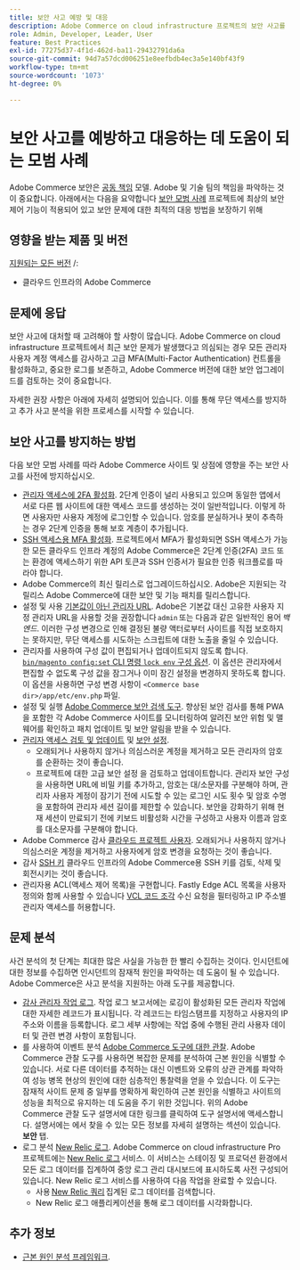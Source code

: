 ```yaml
---
title: 보안 사고 예방 및 대응
description: Adobe Commerce on cloud infrastructure 프로젝트의 보안 사고를 방지하고 대응하기 위한 모범 사례에 대해 알아봅니다.
role: Admin, Developer, Leader, User
feature: Best Practices
exl-id: 77275d37-4f1d-462d-ba11-29432791da6a
source-git-commit: 94d7a57dcd006251e8eefbdb4ec3a5e140bf43f9
workflow-type: tm+mt
source-wordcount: '1073'
ht-degree: 0%

---
```


# 보안 사고를 예방하고 대응하는 데 도움이 되는 모범 사례

Adobe Commerce 보안은 [공동 책임](https://www.adobe.com/content/dam/cc/en/trust-center/ungated/whitepapers/experience-cloud/adobe-commerce-shared-responsibility-guide.pdf) 모델. Adobe 및 기술 팀의 책임을 파악하는 것이 중요합니다. 아래에서는 다음을 요약합니다 [보안 모범 사례](https://www.adobe.com/content/dam/cc/en/security/pdfs/Adobe-Magento-Commerce-Best-Practices-Guide.pdf) 프로젝트에 최상의 보안 제어 기능이 적용되어 있고 보안 문제에 대한 최적의 대응 방법을 보장하기 위해

## 영향을 받는 제품 및 버전

[지원되는 모든 버전](../../../release/versions.md) /:

- 클라우드 인프라의 Adobe Commerce

## 문제에 응답

보안 사고에 대처할 때 고려해야 할 사항이 많습니다. Adobe Commerce on cloud infrastructure 프로젝트에서 최근 보안 문제가 발생했다고 의심되는 경우 모든 관리자 사용자 계정 액세스를 감사하고 고급 MFA(Multi-Factor Authentication) 컨트롤을 활성화하고, 중요한 로그를 보존하고, Adobe Commerce 버전에 대한 보안 업그레이드를 검토하는 것이 중요합니다.

자세한 권장 사항은 아래에 자세히 설명되어 있습니다. 이를 통해 무단 액세스를 방지하고 추가 사고 분석을 위한 프로세스를 시작할 수 있습니다.

## 보안 사고를 방지하는 방법

다음 보안 모범 사례를 따라 Adobe Commerce 사이트 및 상점에 영향을 주는 보안 사고를 사전에 방지하십시오.

- [관리자 액세스에 2FA 활성화](https://docs.magento.com/user-guide/stores/security-two-factor-authentication.html).
2단계 인증이 널리 사용되고 있으며 동일한 앱에서 서로 다른 웹 사이트에 대한 액세스 코드를 생성하는 것이 일반적입니다. 이렇게 하면 사용자만 사용자 계정에 로그인할 수 있습니다. 암호를 분실하거나 봇이 추측하는 경우 2단계 인증을 통해 보호 계층이 추가됩니다.
- [SSH 액세스용 MFA 활성화](https://devdocs.magento.com/cloud/project/project-enable-mfa-enforcement.html).
프로젝트에서 MFA가 활성화되면 SSH 액세스가 가능한 모든 클라우드 인프라 계정의 Adobe Commerce은 2단계 인증(2FA) 코드 또는 환경에 액세스하기 위한 API 토큰과 SSH 인증서가 필요한 인증 워크플로를 따라야 합니다.
- Adobe Commerce의 최신 릴리스로 업그레이드하십시오.
Adobe은 지원되는 각 릴리스 Adobe Commerce에 대한 보안 및 기능 패치를 릴리스합니다.
- 설정 및 사용 [기본값이 아닌 관리자 URL](https://docs.magento.com/user-guide/stores/store-urls-custom-admin.html).
Adobe은 기본값 대신 고유한 사용자 지정 관리자 URL을 사용할 것을 권장합니다 `admin` 또는 다음과 같은 일반적인 용어 *백엔드*. 이러한 구성 변경으로 인해 결정된 불량 액터로부터 사이트를 직접 보호하지는 못하지만, 무단 액세스를 시도하는 스크립트에 대한 노출을 줄일 수 있습니다.
- 관리자를 사용하여 구성 값이 편집되거나 업데이트되지 않도록 합니다.  [`bin/magento config:set` CLI 명령 `lock env` 구성 옵션](https://experienceleague.adobe.com/docs/commerce-operations/configuration-guide/cli/configuration-management/set-configuration-values.html#set-configuration-values-that-cannot-be-edited-in-the-admin). 이 옵션은 관리자에서 편집할 수 없도록 구성 값을 잠그거나 이미 잠긴 설정을 변경하지 못하도록 합니다. 이 옵션을 사용하면 구성 변경 사항이 `<Commerce base dir>/app/etc/env.php` 파일.
- 설정 및 실행 [Adobe Commerce 보안 검색 도구](https://docs.magento.com/user-guide/magento/security-scan.html).
향상된 보안 검사를 통해 PWA을 포함한 각 Adobe Commerce 사이트를 모니터링하여 알려진 보안 위험 및 맬웨어를 확인하고 패치 업데이트 및 보안 알림을 받을 수 있습니다.
- [관리자 액세스 검토 및 업데이트](https://docs.magento.com/user-guide/system/permissions-users-all.html) 및 [보안 설정](https://docs.magento.com/user-guide/stores/security-admin.html).
   - 오래되거나 사용하지 않거나 의심스러운 계정을 제거하고 모든 관리자의 암호를 순환하는 것이 좋습니다.
   - 프로젝트에 대한 고급 보안 설정 을 검토하고 업데이트합니다. 관리자 보안 구성을 사용하면 URL에 비밀 키를 추가하고, 암호는 대/소문자를 구분해야 하며, 관리자 사용자 계정이 잠기기 전에 시도할 수 있는 로그인 시도 횟수 및 암호 수명을 포함하여 관리자 세션 길이를 제한할 수 있습니다. 보안을 강화하기 위해 현재 세션이 만료되기 전에 키보드 비활성화 시간을 구성하고 사용자 이름과 암호를 대소문자를 구분해야 합니다.
- Adobe Commerce 감사 [클라우드 프로젝트 사용자](https://devdocs.magento.com/cloud/project/user-admin.html).
오래되거나 사용하지 않거나 의심스러운 계정을 제거하고 사용자에게 암호 변경을 요청하는 것이 좋습니다.
- 감사 [SSH 키](https://devdocs.magento.com/cloud/before/before-workspace-ssh.html) 클라우드 인프라의 Adobe Commerce용
SSH 키를 검토, 삭제 및 회전시키는 것이 좋습니다.
- 관리자용 ACL(액세스 제어 목록)을 구현합니다.
Fastly Edge ACL 목록을 사용자 정의와 함께 사용할 수 있습니다 [VCL 코드 조각](https://devdocs.magento.com/cloud/cdn/fastly-vcl-allowlist.html#vcl) 수신 요청을 필터링하고 IP 주소별 관리자 액세스를 허용합니다.

## 문제 분석

사건 분석의 첫 단계는 최대한 많은 사실을 가능한 한 빨리 수집하는 것이다. 인시던트에 대한 정보를 수집하면 인시던트의 잠재적 원인을 파악하는 데 도움이 될 수 있습니다. Adobe Commerce은 사고 분석을 지원하는 아래 도구를 제공합니다.

- [감사 관리자 작업 로그](https://docs.magento.com/user-guide/system/action-log-report.html).
작업 로그 보고서에는 로깅이 활성화된 모든 관리자 작업에 대한 자세한 레코드가 표시됩니다. 각 레코드는 타임스탬프를 지정하고 사용자의 IP 주소와 이름을 등록합니다. 로그 세부 사항에는 작업 중에 수행된 관리 사용자 데이터 및 관련 변경 사항이 포함됩니다.
- 를 사용하여 이벤트 분석 [Adobe Commerce 도구에 대한 관찰](https://experienceleague.adobe.com/docs/commerce-operations/tools/observation-for-adobe-commerce/intro.html?lang=en).
Adobe Commerce 관찰 도구를 사용하면 복잡한 문제를 분석하여 근본 원인을 식별할 수 있습니다. 서로 다른 데이터를 추적하는 대신 이벤트와 오류의 상관 관계를 파악하여 성능 병목 현상의 원인에 대한 심층적인 통찰력을 얻을 수 있습니다.
이 도구는 잠재적 사이트 문제 중 일부를 명확하게 확인하여 근본 원인을 식별하고 사이트의 성능을 최적으로 유지하는 데 도움을 주기 위한 것입니다. 위의 Adobe Commerce 관찰 도구 설명서에 대한 링크를 클릭하여 도구 설명서에 액세스합니다. 설명서에는 에서 찾을 수 있는 모든 정보를 자세히 설명하는 섹션이 있습니다. **보안** 탭.
- 로그 분석 [New Relic 로그](https://devdocs.magento.com/cloud/project/new-relic.html#new-relic-logs). Adobe Commerce on cloud infrastructure Pro 프로젝트에는 [New Relic 로그](https://docs.newrelic.com/docs/logs/new-relic-logs/get-started/introduction-new-relic-logs) 서비스. 이 서비스는 스테이징 및 프로덕션 환경에서 모든 로그 데이터를 집계하여 중앙 로그 관리 대시보드에 표시하도록 사전 구성되어 있습니다.
New Relic 로그 서비스를 사용하여 다음 작업을 완료할 수 있습니다.
   - 사용 [New Relic 쿼리](https://docs.newrelic.com/docs/logs/new-relic-logs/ui-data/query-syntax-logs) 집계된 로그 데이터를 검색합니다.
   - New Relic 로그 애플리케이션을 통해 로그 데이터를 시각화합니다.

## 추가 정보

- [근본 원인 분석 프레임워크](https://sansec.io/kb/incident-response/magento-root-cause-analysis).
